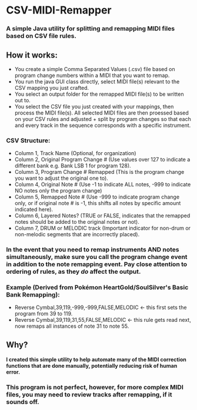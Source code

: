 # CSV-MIDI-Remapper
### A simple Java utility for splitting and remapping MIDI files based on CSV file rules.

## How it works:
- You create a simple Comma Separated Values (.csv) file based on program change numbers within a MIDI that you want to remap.
- You run the java GUI class directly, select MIDI file(s) relevant to the CSV mapping you just crafted.
- You select an output folder for the remapped MIDI file(s) to be written out to.
- You select the CSV file you just created with your mappings, then process the MIDI file(s). All selected MIDI files are then proessed based on your CSV rules and adjusted + split by program changes so that each and every track in the sequence corresponds with a specific instrument.

### CSV Structure:
- Column 1, Track Name (Optional, for organization)
- Column 2, Original Program Change # (Use values over 127 to indicate a different bank e.g. Bank LSB 1 for program 128).
- Column 3, Program Change # Remapped (This is the program change you want to adjust the original one to).
- Column 4, Original Note # (Use -1 to indicate ALL notes, -999 to indicate NO notes only the program change)
- Column 5, Remapped Note # (Use -999 to indicate program change only, or if original note # is -1, this shifts all notes by specific amount indicated here).
- Column 6, Layered Notes? (TRUE or FALSE, indicates that the remapped notes should be added to the original notes or not).
- Column 7, DRUM or MELODIC track (Important indicator for non-drum or non-melodic segments that are incorrectly placed).

### In the event that you need to remap instruments AND notes simultaneously, make sure you call the program change event in addition to the note remapping event. Pay close attention to ordering of rules, as they *do* affect the output.
### Example (Derived from Pokémon HeartGold/SoulSilver's Basic Bank Remapping):
- Reverse Cymbal,39,119,-999,-999,FALSE,MELODIC <- this first sets the program from 39 to 119.
- Reverse Cymbal,39,119,31,55,FALSE,MELODIC <- this rule gets read next, now remaps all instances of note 31 to note 55.

## Why?
#### I created this simple utility to help automate many of the MIDI correction functions that are done manually, potentially reducing risk of human error.
### This program is not perfect, however, for more complex MIDI files, you may need to review tracks after remapping, if it sounds off.